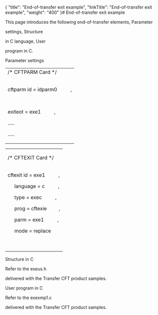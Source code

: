 {
    "title": "End-of-transfer exit example",
    "linkTitle": "End-of-transfer exit example",
    "weight": "400"
}# <span id="End_of_transfer_exit_examples"></span>End-of-transfer exit example



This page introduces the following end-of-transfer elements, Parameter

settings, Structure

in C language, User

program in C.



Parameter settings



<table data-cellspacing="0">
<tbody>
<tr>
<td>/* CFTPARM Card */<br/>
<br/>

cftparm id = idparm0          ,<br/>

       

exiteot = exe1          ,<br/>

.....<br/>

.....<br/>
</td>
</tr>
</tbody>
</table>
<table data-cellspacing="0">
<tbody>
<tr>
<td><p>/* CFTEXIT Card */<br/>
<br/>

cftexit id = exe1          ,<br/>

     language = c          ,<br/>

     type = exec          ,<br/>

     prog = cftexie         ,<br/>

     parm = exe1          ,<br/>

     mode = replace</p>
<br/>
</td>
</tr>
</tbody>
</table>



Structure in C



Refer to the <span>exeus.h</span>

delivered with the <span>Transfer CFT</span> product samples.



User program in C



Refer to the <span>exexmp1.c</span>

delivered with the <span>Transfer CFT</span> product samples.

